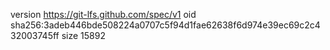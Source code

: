 version https://git-lfs.github.com/spec/v1
oid sha256:3adeb446bde508224a0707c5f94d1fae62638f6d974e39ec69c2c432003745ff
size 15892
